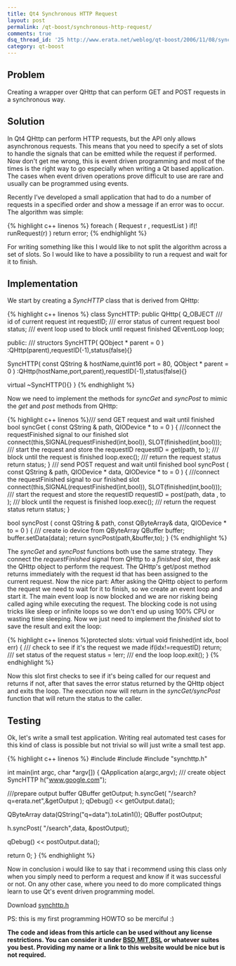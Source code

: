 ```yaml
---
title: Qt4 Synchronous HTTP Request
layout: post
permalink: /qt-boost/synchronous-http-request/
comments: true
dsq_thread_id: '25 http://www.erata.net/weblog/qt-boost/2006/11/08/synchronous-http-request/'
category: qt-boost
---
```

## Problem

Creating a wrapper over QHttp that can perform GET and POST requests in a synchronous way.

## Solution

In Qt4 QHttp can perform HTTP requests, but the API only allows asynchronous requests. This means that you need to specify a set of slots to handle the signals that can be emitted while the request if performed. Now don't get me wrong, this is event driven programming and most of the times is the right way to go especially when writing a Qt based application.  The cases when event driven operations prove difficult to use are rare and usually can be programmed using events.

Recently I’ve developed a small application that had to do a number of requests in a specified order and show a message if an error was to occur. The algorithm was simple:

{% highlight c++ linenos %}
foreach ( Request r , requestList )
  if(! runRequest(r) ) return error;
{% endhighlight %}


For writing something like this I would like to not split the algorithm across a set of slots. So I would like to have a possibility to run a request and wait for it to finish.

## Implementation

We start by creating a *SyncHTTP* class that is derived from QHttp:

{% highlight c++ linenos %}
class SyncHTTP: public QHttp{
  Q_OBJECT
  /// id of current request
  int requestID;
  /// error status of current request
  bool status;
  /// event loop used to block until request finished
  QEventLoop loop; 

public:
  /// structors
  SyncHTTP( QObject * parent = 0 )
  :QHttp(parent),requestID(-1),status(false){}

  SyncHTTP( const QString & hostName,quint16 port = 80, QObject * parent = 0 )
  :QHttp(hostName,port,parent),requestID(-1),status(false){}

  virtual ~SyncHTTP(){}
}
{% endhighlight %}

Now we need to implement the methods for *syncGet* and *syncPost* to mimic the *get* and *post* methods from QHttp:

{% highlight c++ linenos %}/// send GET request and wait until finished
bool syncGet ( const QString & path, QIODevice * to = 0 )
{
  ///connect the requestFinished signal to our finished slot
  connect(this,SIGNAL(requestFinished(int,bool)),
  SLOT(finished(int,bool)));
  /// start the request and store the requestID
  requestID = get(path, to );
  /// block until the request is finished
  loop.exec();
  /// return the request status
  return status;
}
/// send POST request and wait until finished
bool syncPost ( const QString & path, QIODevice * data, QIODevice * to = 0 )
{
  ///connect the requestFinished signal to our finished slot
  connect(this,SIGNAL(requestFinished(int,bool)),
  SLOT(finished(int,bool)));
  /// start the request and store the requestID
  requestID = post(path, data , to );
  /// block until the request is finished
  loop.exec();
  /// return the request status
  return status;
}

bool syncPost ( const QString & path, const QByteArray& data, QIODevice * to = 0 )
{
  /// create io device from QByteArray
  QBuffer buffer;
  buffer.setData(data);
  return syncPost(path,&buffer,to);
}
{% endhighlight %}


The *syncGet* and *syncPost* functions both use the same strategy. They connect the *requestFinished* signal from QHttp to a *finished* slot, they ask the QHttp object to perform the request. The QHttp's get/post method returns immediately with the request id that has been assigned to the current request. Now the nice part: After asking the QHttp object to perform the request we need to wait for it to finish, so we create an event loop and start it. The main event loop is now blocked and we are nor risking being called aging while executing the request. The blocking code is not using tricks like sleep or infinite loops so we don't end up using 100% CPU or wasting time sleeping. Now we just need to implement the *finished* slot to save the result and exit the loop:

{% highlight c++ linenos %}protected slots:
virtual void finished(int idx, bool err)
{
  /// check to see if it's the request we made
  if(idx!=requestID) return;
  /// set status of the request
  status = !err;
  /// end the loop
  loop.exit();
}
{% endhighlight %}

Now this slot first checks to see if it's being called for our request and returns if not, after that saves the error status returned by the QHttp object and exits the loop. The execution now will return in the *syncGet/syncPost* function that will return the status to the caller.

## Testing

Ok, let's write a small test application. Writing real automated test cases for this kind of class is possible but not trivial so will just write a small test app.

{% highlight c++ linenos %}
#include
#include
#include "synchttp.h"

int main(int argc, char *argv[])
{
  QApplication a(argc,argv);
  /// create object
  SyncHTTP h("www.google.com");

  ///prepare output buffer
  QBuffer getOutput;
  h.syncGet( "/search?q=erata.net",&getOutput );
  qDebug() << getOutput.data();

  QByteArray data(QString("q=data").toLatin1());
  QBuffer postOutput;

  h.syncPost( "/search",data, &postOutput);

  qDebug() << postOutput.data();

  return 0;
}
{% endhighlight %}


Now in conclusion i would like to say that i recommend using this class only when you simply need to perform a request and know if it was successful or not. On any other case, where you need to do more complicated things learn to use Qt's event driven programming model.

Download [synchttp.h][4]

PS: this is my first programming HOWTO so be merciful :)

**The code and ideas from this article can be used without any license restrictions. You can consider it under [BSD][1],[MIT][2],[BSL][3] or whatever suites you best. Providing my name or a link to this website would be nice but is not required.**

 [1]: http://opensource.org/licenses/bsd-license.php "BSD license"
 [2]: http://opensource.org/licenses/mit-license.php
 [3]: http://opensource.org/licenses/bsl1.0.html
 [4]: https://gist.github.com/etishor/9019410 "Source File for SyncHTTP"